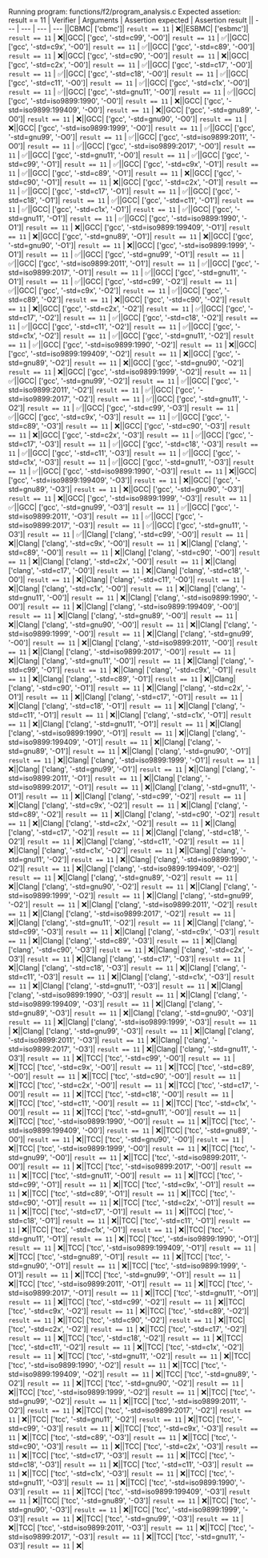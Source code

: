 Running program: functions/f2/program_analysis.c
Expected assetion: result == 11
| Verifier | Arguments | Assertion expected | Assertion result || --- | --- | --- | --- ||CBMC| ['cbmc']| `result == 11` | ❌️||ESBMC| ['esbmc']| `result == 11` | ❌️||GCC| ['gcc', '-std=c99', '-O0']| `result == 11` | ✅️||GCC| ['gcc', '-std=c9x', '-O0']| `result == 11` | ✅️||GCC| ['gcc', '-std=c89', '-O0']| `result == 11` | ❌️||GCC| ['gcc', '-std=c90', '-O0']| `result == 11` | ❌️||GCC| ['gcc', '-std=c2x', '-O0']| `result == 11` | ✅️||GCC| ['gcc', '-std=c17', '-O0']| `result == 11` | ✅️||GCC| ['gcc', '-std=c18', '-O0']| `result == 11` | ✅️||GCC| ['gcc', '-std=c11', '-O0']| `result == 11` | ✅️||GCC| ['gcc', '-std=c1x', '-O0']| `result == 11` | ✅️||GCC| ['gcc', '-std=gnu11', '-O0']| `result == 11` | ✅️||GCC| ['gcc', '-std=iso9899:1990', '-O0']| `result == 11` | ❌️||GCC| ['gcc', '-std=iso9899:199409', '-O0']| `result == 11` | ❌️||GCC| ['gcc', '-std=gnu89', '-O0']| `result == 11` | ❌️||GCC| ['gcc', '-std=gnu90', '-O0']| `result == 11` | ❌️||GCC| ['gcc', '-std=iso9899:1999', '-O0']| `result == 11` | ✅️||GCC| ['gcc', '-std=gnu99', '-O0']| `result == 11` | ✅️||GCC| ['gcc', '-std=iso9899:2011', '-O0']| `result == 11` | ✅️||GCC| ['gcc', '-std=iso9899:2017', '-O0']| `result == 11` | ✅️||GCC| ['gcc', '-std=gnu11', '-O0']| `result == 11` | ✅️||GCC| ['gcc', '-std=c99', '-O1']| `result == 11` | ✅️||GCC| ['gcc', '-std=c9x', '-O1']| `result == 11` | ✅️||GCC| ['gcc', '-std=c89', '-O1']| `result == 11` | ❌️||GCC| ['gcc', '-std=c90', '-O1']| `result == 11` | ❌️||GCC| ['gcc', '-std=c2x', '-O1']| `result == 11` | ✅️||GCC| ['gcc', '-std=c17', '-O1']| `result == 11` | ✅️||GCC| ['gcc', '-std=c18', '-O1']| `result == 11` | ✅️||GCC| ['gcc', '-std=c11', '-O1']| `result == 11` | ✅️||GCC| ['gcc', '-std=c1x', '-O1']| `result == 11` | ✅️||GCC| ['gcc', '-std=gnu11', '-O1']| `result == 11` | ✅️||GCC| ['gcc', '-std=iso9899:1990', '-O1']| `result == 11` | ❌️||GCC| ['gcc', '-std=iso9899:199409', '-O1']| `result == 11` | ❌️||GCC| ['gcc', '-std=gnu89', '-O1']| `result == 11` | ❌️||GCC| ['gcc', '-std=gnu90', '-O1']| `result == 11` | ❌️||GCC| ['gcc', '-std=iso9899:1999', '-O1']| `result == 11` | ✅️||GCC| ['gcc', '-std=gnu99', '-O1']| `result == 11` | ✅️||GCC| ['gcc', '-std=iso9899:2011', '-O1']| `result == 11` | ✅️||GCC| ['gcc', '-std=iso9899:2017', '-O1']| `result == 11` | ✅️||GCC| ['gcc', '-std=gnu11', '-O1']| `result == 11` | ✅️||GCC| ['gcc', '-std=c99', '-O2']| `result == 11` | ✅️||GCC| ['gcc', '-std=c9x', '-O2']| `result == 11` | ✅️||GCC| ['gcc', '-std=c89', '-O2']| `result == 11` | ❌️||GCC| ['gcc', '-std=c90', '-O2']| `result == 11` | ❌️||GCC| ['gcc', '-std=c2x', '-O2']| `result == 11` | ✅️||GCC| ['gcc', '-std=c17', '-O2']| `result == 11` | ✅️||GCC| ['gcc', '-std=c18', '-O2']| `result == 11` | ✅️||GCC| ['gcc', '-std=c11', '-O2']| `result == 11` | ✅️||GCC| ['gcc', '-std=c1x', '-O2']| `result == 11` | ✅️||GCC| ['gcc', '-std=gnu11', '-O2']| `result == 11` | ✅️||GCC| ['gcc', '-std=iso9899:1990', '-O2']| `result == 11` | ❌️||GCC| ['gcc', '-std=iso9899:199409', '-O2']| `result == 11` | ❌️||GCC| ['gcc', '-std=gnu89', '-O2']| `result == 11` | ❌️||GCC| ['gcc', '-std=gnu90', '-O2']| `result == 11` | ❌️||GCC| ['gcc', '-std=iso9899:1999', '-O2']| `result == 11` | ✅️||GCC| ['gcc', '-std=gnu99', '-O2']| `result == 11` | ✅️||GCC| ['gcc', '-std=iso9899:2011', '-O2']| `result == 11` | ✅️||GCC| ['gcc', '-std=iso9899:2017', '-O2']| `result == 11` | ✅️||GCC| ['gcc', '-std=gnu11', '-O2']| `result == 11` | ✅️||GCC| ['gcc', '-std=c99', '-O3']| `result == 11` | ✅️||GCC| ['gcc', '-std=c9x', '-O3']| `result == 11` | ✅️||GCC| ['gcc', '-std=c89', '-O3']| `result == 11` | ❌️||GCC| ['gcc', '-std=c90', '-O3']| `result == 11` | ❌️||GCC| ['gcc', '-std=c2x', '-O3']| `result == 11` | ✅️||GCC| ['gcc', '-std=c17', '-O3']| `result == 11` | ✅️||GCC| ['gcc', '-std=c18', '-O3']| `result == 11` | ✅️||GCC| ['gcc', '-std=c11', '-O3']| `result == 11` | ✅️||GCC| ['gcc', '-std=c1x', '-O3']| `result == 11` | ✅️||GCC| ['gcc', '-std=gnu11', '-O3']| `result == 11` | ✅️||GCC| ['gcc', '-std=iso9899:1990', '-O3']| `result == 11` | ❌️||GCC| ['gcc', '-std=iso9899:199409', '-O3']| `result == 11` | ❌️||GCC| ['gcc', '-std=gnu89', '-O3']| `result == 11` | ❌️||GCC| ['gcc', '-std=gnu90', '-O3']| `result == 11` | ❌️||GCC| ['gcc', '-std=iso9899:1999', '-O3']| `result == 11` | ✅️||GCC| ['gcc', '-std=gnu99', '-O3']| `result == 11` | ✅️||GCC| ['gcc', '-std=iso9899:2011', '-O3']| `result == 11` | ✅️||GCC| ['gcc', '-std=iso9899:2017', '-O3']| `result == 11` | ✅️||GCC| ['gcc', '-std=gnu11', '-O3']| `result == 11` | ✅️||Clang| ['clang', '-std=c99', '-O0']| `result == 11` | ❌️||Clang| ['clang', '-std=c9x', '-O0']| `result == 11` | ❌️||Clang| ['clang', '-std=c89', '-O0']| `result == 11` | ❌️||Clang| ['clang', '-std=c90', '-O0']| `result == 11` | ❌️||Clang| ['clang', '-std=c2x', '-O0']| `result == 11` | ❌️||Clang| ['clang', '-std=c17', '-O0']| `result == 11` | ❌️||Clang| ['clang', '-std=c18', '-O0']| `result == 11` | ❌️||Clang| ['clang', '-std=c11', '-O0']| `result == 11` | ❌️||Clang| ['clang', '-std=c1x', '-O0']| `result == 11` | ❌️||Clang| ['clang', '-std=gnu11', '-O0']| `result == 11` | ❌️||Clang| ['clang', '-std=iso9899:1990', '-O0']| `result == 11` | ❌️||Clang| ['clang', '-std=iso9899:199409', '-O0']| `result == 11` | ❌️||Clang| ['clang', '-std=gnu89', '-O0']| `result == 11` | ❌️||Clang| ['clang', '-std=gnu90', '-O0']| `result == 11` | ❌️||Clang| ['clang', '-std=iso9899:1999', '-O0']| `result == 11` | ❌️||Clang| ['clang', '-std=gnu99', '-O0']| `result == 11` | ❌️||Clang| ['clang', '-std=iso9899:2011', '-O0']| `result == 11` | ❌️||Clang| ['clang', '-std=iso9899:2017', '-O0']| `result == 11` | ❌️||Clang| ['clang', '-std=gnu11', '-O0']| `result == 11` | ❌️||Clang| ['clang', '-std=c99', '-O1']| `result == 11` | ❌️||Clang| ['clang', '-std=c9x', '-O1']| `result == 11` | ❌️||Clang| ['clang', '-std=c89', '-O1']| `result == 11` | ❌️||Clang| ['clang', '-std=c90', '-O1']| `result == 11` | ❌️||Clang| ['clang', '-std=c2x', '-O1']| `result == 11` | ❌️||Clang| ['clang', '-std=c17', '-O1']| `result == 11` | ❌️||Clang| ['clang', '-std=c18', '-O1']| `result == 11` | ❌️||Clang| ['clang', '-std=c11', '-O1']| `result == 11` | ❌️||Clang| ['clang', '-std=c1x', '-O1']| `result == 11` | ❌️||Clang| ['clang', '-std=gnu11', '-O1']| `result == 11` | ❌️||Clang| ['clang', '-std=iso9899:1990', '-O1']| `result == 11` | ❌️||Clang| ['clang', '-std=iso9899:199409', '-O1']| `result == 11` | ❌️||Clang| ['clang', '-std=gnu89', '-O1']| `result == 11` | ❌️||Clang| ['clang', '-std=gnu90', '-O1']| `result == 11` | ❌️||Clang| ['clang', '-std=iso9899:1999', '-O1']| `result == 11` | ❌️||Clang| ['clang', '-std=gnu99', '-O1']| `result == 11` | ❌️||Clang| ['clang', '-std=iso9899:2011', '-O1']| `result == 11` | ❌️||Clang| ['clang', '-std=iso9899:2017', '-O1']| `result == 11` | ❌️||Clang| ['clang', '-std=gnu11', '-O1']| `result == 11` | ❌️||Clang| ['clang', '-std=c99', '-O2']| `result == 11` | ❌️||Clang| ['clang', '-std=c9x', '-O2']| `result == 11` | ❌️||Clang| ['clang', '-std=c89', '-O2']| `result == 11` | ❌️||Clang| ['clang', '-std=c90', '-O2']| `result == 11` | ❌️||Clang| ['clang', '-std=c2x', '-O2']| `result == 11` | ❌️||Clang| ['clang', '-std=c17', '-O2']| `result == 11` | ❌️||Clang| ['clang', '-std=c18', '-O2']| `result == 11` | ❌️||Clang| ['clang', '-std=c11', '-O2']| `result == 11` | ❌️||Clang| ['clang', '-std=c1x', '-O2']| `result == 11` | ❌️||Clang| ['clang', '-std=gnu11', '-O2']| `result == 11` | ❌️||Clang| ['clang', '-std=iso9899:1990', '-O2']| `result == 11` | ❌️||Clang| ['clang', '-std=iso9899:199409', '-O2']| `result == 11` | ❌️||Clang| ['clang', '-std=gnu89', '-O2']| `result == 11` | ❌️||Clang| ['clang', '-std=gnu90', '-O2']| `result == 11` | ❌️||Clang| ['clang', '-std=iso9899:1999', '-O2']| `result == 11` | ❌️||Clang| ['clang', '-std=gnu99', '-O2']| `result == 11` | ❌️||Clang| ['clang', '-std=iso9899:2011', '-O2']| `result == 11` | ❌️||Clang| ['clang', '-std=iso9899:2017', '-O2']| `result == 11` | ❌️||Clang| ['clang', '-std=gnu11', '-O2']| `result == 11` | ❌️||Clang| ['clang', '-std=c99', '-O3']| `result == 11` | ❌️||Clang| ['clang', '-std=c9x', '-O3']| `result == 11` | ❌️||Clang| ['clang', '-std=c89', '-O3']| `result == 11` | ❌️||Clang| ['clang', '-std=c90', '-O3']| `result == 11` | ❌️||Clang| ['clang', '-std=c2x', '-O3']| `result == 11` | ❌️||Clang| ['clang', '-std=c17', '-O3']| `result == 11` | ❌️||Clang| ['clang', '-std=c18', '-O3']| `result == 11` | ❌️||Clang| ['clang', '-std=c11', '-O3']| `result == 11` | ❌️||Clang| ['clang', '-std=c1x', '-O3']| `result == 11` | ❌️||Clang| ['clang', '-std=gnu11', '-O3']| `result == 11` | ❌️||Clang| ['clang', '-std=iso9899:1990', '-O3']| `result == 11` | ❌️||Clang| ['clang', '-std=iso9899:199409', '-O3']| `result == 11` | ❌️||Clang| ['clang', '-std=gnu89', '-O3']| `result == 11` | ❌️||Clang| ['clang', '-std=gnu90', '-O3']| `result == 11` | ❌️||Clang| ['clang', '-std=iso9899:1999', '-O3']| `result == 11` | ❌️||Clang| ['clang', '-std=gnu99', '-O3']| `result == 11` | ❌️||Clang| ['clang', '-std=iso9899:2011', '-O3']| `result == 11` | ❌️||Clang| ['clang', '-std=iso9899:2017', '-O3']| `result == 11` | ❌️||Clang| ['clang', '-std=gnu11', '-O3']| `result == 11` | ❌️||TCC| ['tcc', '-std=c99', '-O0']| `result == 11` | ❌️||TCC| ['tcc', '-std=c9x', '-O0']| `result == 11` | ❌️||TCC| ['tcc', '-std=c89', '-O0']| `result == 11` | ❌️||TCC| ['tcc', '-std=c90', '-O0']| `result == 11` | ❌️||TCC| ['tcc', '-std=c2x', '-O0']| `result == 11` | ❌️||TCC| ['tcc', '-std=c17', '-O0']| `result == 11` | ❌️||TCC| ['tcc', '-std=c18', '-O0']| `result == 11` | ❌️||TCC| ['tcc', '-std=c11', '-O0']| `result == 11` | ❌️||TCC| ['tcc', '-std=c1x', '-O0']| `result == 11` | ❌️||TCC| ['tcc', '-std=gnu11', '-O0']| `result == 11` | ❌️||TCC| ['tcc', '-std=iso9899:1990', '-O0']| `result == 11` | ❌️||TCC| ['tcc', '-std=iso9899:199409', '-O0']| `result == 11` | ❌️||TCC| ['tcc', '-std=gnu89', '-O0']| `result == 11` | ❌️||TCC| ['tcc', '-std=gnu90', '-O0']| `result == 11` | ❌️||TCC| ['tcc', '-std=iso9899:1999', '-O0']| `result == 11` | ❌️||TCC| ['tcc', '-std=gnu99', '-O0']| `result == 11` | ❌️||TCC| ['tcc', '-std=iso9899:2011', '-O0']| `result == 11` | ❌️||TCC| ['tcc', '-std=iso9899:2017', '-O0']| `result == 11` | ❌️||TCC| ['tcc', '-std=gnu11', '-O0']| `result == 11` | ❌️||TCC| ['tcc', '-std=c99', '-O1']| `result == 11` | ❌️||TCC| ['tcc', '-std=c9x', '-O1']| `result == 11` | ❌️||TCC| ['tcc', '-std=c89', '-O1']| `result == 11` | ❌️||TCC| ['tcc', '-std=c90', '-O1']| `result == 11` | ❌️||TCC| ['tcc', '-std=c2x', '-O1']| `result == 11` | ❌️||TCC| ['tcc', '-std=c17', '-O1']| `result == 11` | ❌️||TCC| ['tcc', '-std=c18', '-O1']| `result == 11` | ❌️||TCC| ['tcc', '-std=c11', '-O1']| `result == 11` | ❌️||TCC| ['tcc', '-std=c1x', '-O1']| `result == 11` | ❌️||TCC| ['tcc', '-std=gnu11', '-O1']| `result == 11` | ❌️||TCC| ['tcc', '-std=iso9899:1990', '-O1']| `result == 11` | ❌️||TCC| ['tcc', '-std=iso9899:199409', '-O1']| `result == 11` | ❌️||TCC| ['tcc', '-std=gnu89', '-O1']| `result == 11` | ❌️||TCC| ['tcc', '-std=gnu90', '-O1']| `result == 11` | ❌️||TCC| ['tcc', '-std=iso9899:1999', '-O1']| `result == 11` | ❌️||TCC| ['tcc', '-std=gnu99', '-O1']| `result == 11` | ❌️||TCC| ['tcc', '-std=iso9899:2011', '-O1']| `result == 11` | ❌️||TCC| ['tcc', '-std=iso9899:2017', '-O1']| `result == 11` | ❌️||TCC| ['tcc', '-std=gnu11', '-O1']| `result == 11` | ❌️||TCC| ['tcc', '-std=c99', '-O2']| `result == 11` | ❌️||TCC| ['tcc', '-std=c9x', '-O2']| `result == 11` | ❌️||TCC| ['tcc', '-std=c89', '-O2']| `result == 11` | ❌️||TCC| ['tcc', '-std=c90', '-O2']| `result == 11` | ❌️||TCC| ['tcc', '-std=c2x', '-O2']| `result == 11` | ❌️||TCC| ['tcc', '-std=c17', '-O2']| `result == 11` | ❌️||TCC| ['tcc', '-std=c18', '-O2']| `result == 11` | ❌️||TCC| ['tcc', '-std=c11', '-O2']| `result == 11` | ❌️||TCC| ['tcc', '-std=c1x', '-O2']| `result == 11` | ❌️||TCC| ['tcc', '-std=gnu11', '-O2']| `result == 11` | ❌️||TCC| ['tcc', '-std=iso9899:1990', '-O2']| `result == 11` | ❌️||TCC| ['tcc', '-std=iso9899:199409', '-O2']| `result == 11` | ❌️||TCC| ['tcc', '-std=gnu89', '-O2']| `result == 11` | ❌️||TCC| ['tcc', '-std=gnu90', '-O2']| `result == 11` | ❌️||TCC| ['tcc', '-std=iso9899:1999', '-O2']| `result == 11` | ❌️||TCC| ['tcc', '-std=gnu99', '-O2']| `result == 11` | ❌️||TCC| ['tcc', '-std=iso9899:2011', '-O2']| `result == 11` | ❌️||TCC| ['tcc', '-std=iso9899:2017', '-O2']| `result == 11` | ❌️||TCC| ['tcc', '-std=gnu11', '-O2']| `result == 11` | ❌️||TCC| ['tcc', '-std=c99', '-O3']| `result == 11` | ❌️||TCC| ['tcc', '-std=c9x', '-O3']| `result == 11` | ❌️||TCC| ['tcc', '-std=c89', '-O3']| `result == 11` | ❌️||TCC| ['tcc', '-std=c90', '-O3']| `result == 11` | ❌️||TCC| ['tcc', '-std=c2x', '-O3']| `result == 11` | ❌️||TCC| ['tcc', '-std=c17', '-O3']| `result == 11` | ❌️||TCC| ['tcc', '-std=c18', '-O3']| `result == 11` | ❌️||TCC| ['tcc', '-std=c11', '-O3']| `result == 11` | ❌️||TCC| ['tcc', '-std=c1x', '-O3']| `result == 11` | ❌️||TCC| ['tcc', '-std=gnu11', '-O3']| `result == 11` | ❌️||TCC| ['tcc', '-std=iso9899:1990', '-O3']| `result == 11` | ❌️||TCC| ['tcc', '-std=iso9899:199409', '-O3']| `result == 11` | ❌️||TCC| ['tcc', '-std=gnu89', '-O3']| `result == 11` | ❌️||TCC| ['tcc', '-std=gnu90', '-O3']| `result == 11` | ❌️||TCC| ['tcc', '-std=iso9899:1999', '-O3']| `result == 11` | ❌️||TCC| ['tcc', '-std=gnu99', '-O3']| `result == 11` | ❌️||TCC| ['tcc', '-std=iso9899:2011', '-O3']| `result == 11` | ❌️||TCC| ['tcc', '-std=iso9899:2017', '-O3']| `result == 11` | ❌️||TCC| ['tcc', '-std=gnu11', '-O3']| `result == 11` | ❌️|